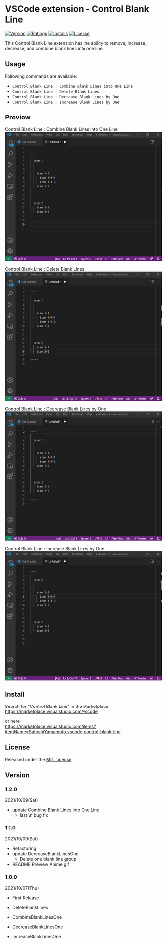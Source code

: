 # VSCode extension - Control Blank Line

[![Version][version-badge]][marketplace]
[![Ratings][ratings-badge]][marketplace-ratings]
[![Installs][installs-badge]][marketplace]
[![License][license-badge]][license]

This Control Blank Line extension has the ability to remove, increase, decrease, and combine blank lines into one line.

## Usage

Following commands are available:

- `Control Blank Line : Combine Blank Lines into One Line`
- `Control Blank Line : Delete Blank Lines`
- `Control Blank Line : Decrease Blank Lines by One`
- `Control Blank Line : Increase Blank Lines by One`

## Preview

Control Blank Line : Combine Blank Lines into One Line
![](./images/animegif/combine.gif)

Control Blank Line : Delete Blank Lines
![](./images/animegif/delete.gif)

Control Blank Line : Decrease Blank Lines by One
![](./images/animegif/decrease.gif)

Control Blank Line : Increase Blank Lines by One
![](./images/animegif/increase.gif)

## Install

Search for "Control Blank Line" in the Marketplace  
https://marketplace.visualstudio.com/vscode

or here  
https://marketplace.visualstudio.com/items?itemName=SatoshiYamamoto.vscode-control-blank-line


## License

Released under the [MIT License][license].

[version-badge]: https://vsmarketplacebadge.apphb.com/version/SatoshiYamamoto.vscode-control-blank-line.svg
[ratings-badge]: https://vsmarketplacebadge.apphb.com/rating/SatoshiYamamoto.vscode-control-blank-line.svg
[installs-badge]: https://vsmarketplacebadge.apphb.com/installs/SatoshiYamamoto.vscode-control-blank-line.svg
[license-badge]: https://img.shields.io/github/license/standard-software/vscode-control-blank-line.svg

[marketplace]: https://marketplace.visualstudio.com/items?itemName=SatoshiYamamoto.vscode-control-blank-line
[marketplace-ratings]: https://marketplace.visualstudio.com/items?itemName=SatoshiYamamoto.vscode-control-blank-line#review-details
[license]: https://github.com/standard-software/vscode-control-blank-line/blob/master/LICENSE

## Version

### 1.2.0
2021/10/09(Sat)
- update Combine Blank Lines into One Line
  - last \n bug fix

### 1.1.0
2021/10/09(Sat)
- Refactoring
- update DecreaseBlankLinesOne
  - Delete one blank line group
- README Preview Anime gif

### 1.0.0
2021/10/07(Thu)
- First Release

- DeleteBlankLines
- CombineBlankLinesOne
- DecreaseBlankLinesOne
- IncreaseBlankLinesOne
